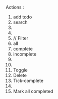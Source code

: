 Actions :
1. add todo
1. search 
1. 
1. 
1. // Filter
1. all
1. complete
1. incomplete
1. 
1. 
1. Toggle
1. Delete
1. Tick-complete
1. 
1. Mark all completed